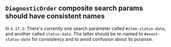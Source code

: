 ## `DiagnosticOrder` composite search params should have consistent names

In `4.17.3`: There's currently one search parameter called `#item-status-date`,
and another called `status-date`.  The latter should be re-named to
`#event-status-date` for consistency and to avoid confusion about its purpose.
